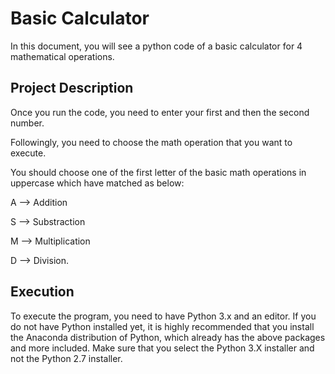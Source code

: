 # Basic Calculator

In this document, you will see a python code of a basic calculator for 4 mathematical operations. 

## Project Description

Once you run the code, you need to enter your first and then the second number. 

Followingly, you need to choose the math operation that you want to execute. 

You should choose one of the first letter of the basic math operations in uppercase which have matched as below: 

A --> Addition 

S --> Substraction 

M --> Multiplication 

D --> Division.

## Execution

To execute the program, you need to have Python 3.x and an editor. If you do not have Python installed yet, it is highly recommended that you install the Anaconda distribution of Python, which already has the above packages and more included. Make sure that you select the Python 3.X installer and not the Python 2.7 installer.
